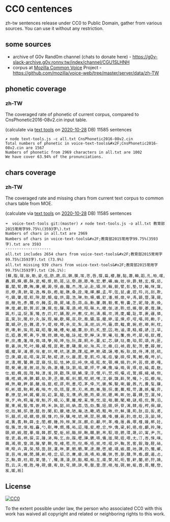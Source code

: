 # CC0 centences

zh-tw sentences release under CC0 to Public Domain, gather from various sources. 
You can use it without any restriction.


## some sources

- archive of G0v Rand0m channel (chats to donate here) - https://g0v-slack-archive.g0v.ronny.tw/index/channel/CGU1SLHNH
- corpus at [Mozilla Common Voice](http://voice.mozilla.org/zh-TW/) Project - https://github.com/mozilla/voice-web/tree/master/server/data/zh-TW


## phonetic coverage 

### zh-TW

The coveraged rate of phonetic of current corpus, compared to CnsPhonetic2016-08v2.cin input table.

(calculate via [text tools](https://github.com/irvin/voice-text-tools) on [2020-10-28](https://github.com/irvin/cc0-sentences/commit/8bc20507a45b5e308dfef457b950e372cc4a625d) DB)
11585 sentences

```
✗ node text-tools.js -c all.txt CnsPhonetic2016-08v2.cin
Total numbers of phonetic in voice-text-tools&#x2F;CnsPhonetic2016-08v2.cin are 1567
Numbers of phonetic from 2969 characters in all.txt are 1002
We have cover 63.94% of the pronunciations.

```


## chars coverage

### zh-TW

The coveraged rate and missing chars from current text corpus to common chars table from MOE. 

(calculate via [text tools](https://github.com/irvin/voice-text-tools) on [2020-10-28](https://github.com/irvin/cc0-sentences/commit/8bc20507a45b5e308dfef457b950e372cc4a625d) DB)
11585 sentences

```
➜  voice-text-tools git:(master) ✗ node text-tools.js -o all.txt 教育部2015常用字99.75%\(3593字\).txt
Numbers of chars in all.txt are 2969
Numbers of chars in voice-text-tools&#x2F;教育部2015常用字99.75%(3593字).txt are 3593
--------------------
all.txt includes 2654 chars from voice-text-tools&#x2F;教育部2015常用字99.75%(3593字).txt (73.9%)
all.txt missing 939 chars from voice-text-tools&#x2F;教育部2015常用字99.75%(3593字).txt (26.1%):
[蘇,脂,瑞,妝,勒,姿,伍,肪,蔬,后,錦,膜,埃,忠,唇,撐,扁,櫻,臘,黏,蕭,輛,蹈,孔,帕,嚐,轟,銅,輝,娜,酥,瓷,暢,漿,箭,斑,沾,懸,趙,膝,喚,宏,鬱,礦,幽,娃,徐,爵,魅,玄,蝶,邱,蓄,閣,腎,鑽,賄,廉,襯,澱,恨,齒,豔,杰,洩,泌,赴,頒,拌,翰,銳,譬,彭,墊,廿,軸,咪,窩,忌,穆,漬,掀,菊,逸,椎,臥,癒,艇,礁,桑,詮,淹,禪,麟,孟,牢,弦,鼠,盧,捏,玲,兆,刮,欺,弓,鑄,肇,摺,粽,隙,醇,顛,瘤,烘,霜,浩,琳,勃,珊,蠣,釘,潘,撼,燉,罕,馮,穎,暨,蒲,錫,辰,艘,牲,彥,攔,夯,醃,歪,薇,屍,埔,吾,蒜,岳,勳,屢,魏,毅,蕉,臀,囊,芝,妮,陵,衷,煥,捧,煌,鹼,韌,賀,匠,謙,撰,佐,釀,濁,遶,崎,翔,嶺,丸,睫,伽,遂,聆,焙,繽,御,萎,蔻,胰,諷,杉,溢,捉,薰,犧,杏,匹,盯,舖,胺,卅,敷,仗,削,濤,楓,坎,溯,廈,矚,趾,萃,裹,疆,憐,盃,窯,狄,閩,紗,灸,誒,瑕,繃,歇,賜,巫,砍,裔,鏽,笛,艙,婷,溜,煉,疹,埕,塌,岡,齣,于,瀾,蝴,矽,丑,髖,遣,乍,堤,梭,樟,余,奕,紮,潢,祀,凶,吟,霾,廓,輻,奠,婉,疤,瑯,俐,枕,俯,噢,斬,挨,苑,竊,昭,瓊,睹,槽,甸,緬,蕙,鈔,鈞,炙,竄,囚,袍,滷,潭,糙,綴,諺,汪,旱,迄,婭,寡,嚮,弗,亨,矯,撈,嬌,咱,瞄,詠,絃,雯,睜,沫,笨,曦,毯,簾,挽,咚,犀,嘔,釵,穫,軒,庶,癢,蓬,嗅,倆,靖,箏,拇,坤,怡,阮,霖,飼,朴,蔓,虹,芯,肆,琺,蕎,珀,熙,頌,肖,匪,蓉,姜,挾,梵,吋,贖,繡,慨,崑,靴,菱,磯,棗,絞,洶,芮,沱,癥,曰,禎,霞,駝,茨,甕,瓣,敞,媚,攏,翠,浦,挪,俏,崔,圳,哮,杭,湛,跪,踝,艋,舺,瞼,磷,誦,嘟,粄,耿,妓,侍,溥,搓,硫,岱,庚,寢,疵,噁,瀉,冥,馳,綻,逮,伙,囂,匿,奎,飢,伶,瑤,痘,鑾,磅,悍,篤,鮑,欖,垮,扒,炭,渣,瞎,饕,蕨,澀,窺,恬,狐,怯,紳,庇,峙,俠,棧,眩,矣,顎,檳,娟,豹,丼,芸,儕,卿,嘎,閥,葵,橄,崖,斂,祇,阪,偽,澈,幡,抉,瀏,塢,黛,抨,芊,樺,攬,噪,喃,胥,琢,皂,綸,甫,麩,仕,蛤,橢,囤,隍,釉,漾,淮,諦,戳,筷,瑚,鱗,濛,淳,僧,叭,焚,炯,壩,戎,茸,婿,緝,裱,倘,燻,棺,嫡,烯,臍,顴,劫,渺,丞,徽,眶,剎,顫,柑,蚵,嘿,汶,僻,諱,斟,凳,幟,卜,弧,櫥,嗡,縛,煞,轍,鉀,晏,醣,烙,窟,棍,謬,咧,晝,啞,茅,倖,咒,黴,懈,駿,喇,鍰,茜,亢,釁,髦,鑲,棕,彬,嬉,駒,軻,羲,哨,巿,佰,琉,厘,汞,刃,焉,皰,崙,駱,拐,羹,蕪,糯,苛,瀟,嫉,囑,弈,碁,撩,堃,綽,娓,儼,崗,崧,氯,醯,戈,蒨,炳,膳,筠,槳,鉉,鋰,晞,眸,弛,暮,鐸,笠,滬,悼,瑣,歹,吶,桐,璀,璨,魁,芥,榻,沁,粟,籬,曖,冕,懊,忱,寇,咽,鵬,闡,疇,謎,晤,侃,贅,滔,腥,柬,梶,豎,惟,嵌,畸,禾,孰,韶,祠,蚋,荔,箔,劾,龔,妞,娥,妍,苷,漓,隸,痊,榨,侷,癲,佼,拙,鯖,邸,狸,醞,咎,闌,釦,鍍,塘,陋,瀚,迭,瞰,晒,黯,啾,炊,穌,瀰,荊,肽,皿,扳,鳶,圻,囍,疚,褪,蠕,儉,捆,慷,灼,摻,驥,唉,琥,拂,琵,琶,瞞,嗓,擄,蔽,酌,熄,眨,汲,諭,琦,咸,簧,耆,鞅,薛,圭,閨,榔,錘,拎,桓,寅,匡,麒,俞,顳,呎,苯,櫓,厝,聶,塚,槿,嫚,梆,妊,偕,簇,泄,傢,楷,矗,勺,剔,嘩,燜,搔,祐,迢,殭,斐,瞪,忿,忡,僑,粱,躬,挹,痙,顱,羚,陲,頤,緋,緞,膛,摹,熾,棘,郡,墅,蚯,蚓,酶,鋅,鞦,韆,腑,帛,馭,琅,鎊,璞,晟,卯,甯,尹,氘,徨,吏,姦,柄,捩,茁,踵,涕,晦,乞,囪,蹊,壢,譁,鑣,嚥,懾,謐,閘,姪,喂,尢,汀,峇,悚,咦,繭,湘,筱,窒,鴿,膾,攣,鞘,曳,檜,苞,兜,倪,嘶,唔,抿,吱,褶,妒,鞠,莒,窖,銨,璇,醛,硝,埤,暌,卉,賃,奘,頹,茵,胱,灇,咻,篆,魍,魎,鰲,邃,饅,啓,媲,翊,娠,臆,祂,諫,扔,懺,螂,菠,苔,啃,嫂,閡,脯,剃,喳,岔,貂,恣,竇,瘡,澆,嘖,粕,曠,狽,菩,鄙,醺,萍,瘓,覷,遏,忐,忑,黝,齋,枋,鉗,棠,愴,丫,殲,濡,瀆,朕,豁,輟,舶,亙,瘍,樊,軾,呃,瞥,鼾,闔,瘀,狩,蹺,戮,云,夭,檀,胜,唾,硯,儂,宥,鈦,穹,錡,誹,粵,罄,壹,匣,栩,椪,碉,蜿,蜒,酋,蔦,鱷,巒,岌,媛,衹]

```


## License

[![CC0](http://i.creativecommons.org/p/zero/1.0/88x31.png)](https://creativecommons.org/publicdomain/zero/1.0/)

To the extent possible under law, the person who associated CC0 with this work has waived all copyright and related or neighboring rights to this work.
